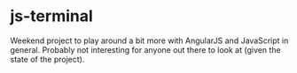 js-terminal
===========

Weekend project to play around a bit more with AngularJS and JavaScript in general. Probably not interesting for anyone out there to look at (given the state of the project).
